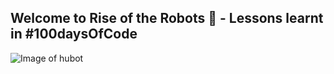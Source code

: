 ## Welcome to Rise of the Robots :robot: - Lessons learnt in #100daysOfCode

![Image of hubot](https://github.com/msandfor/RiseOfTheRoBots/blob/master/images/hubot.jpg)